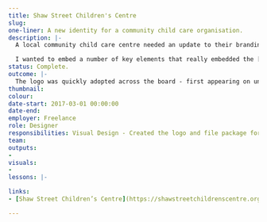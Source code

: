 ```yaml
---
title: Shaw Street Children's Centre
slug:
one-liner: A new identity for a community child care organisation.
description: |-
  A local community child care centre needed an update to their branding as new commercial operators were setting up in town. Community based child care is quite a different beast to the commercial operators, aiming to be more inclusive and child focused than a commercial service. Shaw Street has a long connection with my family - my daughter went there, my wife was president as was my aunt and all my cousins went there. We loved the place and so when they needed to update their look I donated some time to get them a new logo. But the existing brand and "logo" were a bit of a mess and made the place look less professional than it really was.

  I wanted to embed a number of key elements that really embedded the [philosophies of the centre](https://shawstreetchildrenscentre.org/about/philosophies/) - being inclusive and playful and the kids being special. The simple logo used some elements from the previous logo - namely the script type - but added the clean "star-ball" element to help provide a strong visual that the centre could use across multiple applications. These include staff uniforms, kids clothing and hats, signage, stationery and social media.  
status: Complete.
outcome: |-
  The logo was quickly adopted across the board - first appearing on uniforms and then deployed across the organisations materials. It created a more professional look to the centre than before which helped with promotion and created a rise in enrolments.  
thumbnail:
colour:
date-start: 2017-03-01 00:00:00
date-end:
employer: Freelance
role: Designer
responsibilities: Visual Design - Created the logo and file package for use internally as well as a promotional flyer.
team:
outputs:
-
visuals:
-
lessons: |-

links:
- [Shaw Street Children’s Centre](https://shawstreetchildrenscentre.org/)

---
```

